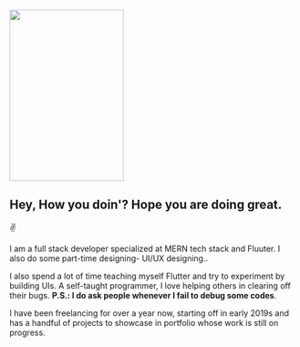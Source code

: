 ###  <img src="https://media.giphy.com/media/l0FF56cexcW2JAXCJj/giphy.gif" width="200" height="300"> 

<h2> Hey, How you doin'? Hope you are doing great. </h2>

  ✌

I am a full stack developer specialized at MERN tech stack and Fluuter. I also do some part-time designing- UI/UX designing.. 

I also spend a lot of time teaching myself Flutter and try to experiment by building UIs. A self-taught programmer, I love helping others in clearing off their bugs.
**P.S.: I do ask people whenever I fail to debug some codes**.

I have been freelancing for over a year now, starting off in early 2019s and has a handful of projects to showcase in portfolio whose work is still on progress.


<!--
**DibyajyotiMishra/DibyajyotiMishra** is a ✨ _special_ ✨ repository because its `README.md` (this file) appears on your GitHub profile.

Here are some ideas to get you started:

- 🔭 I’m currently working on ...
- 🌱 I’m currently learning ...
- 👯 I’m looking to collaborate on ...
- 🤔 I’m looking for help with ...
- 💬 Ask me about ...
- 📫 How to reach me: ...
- 😄 Pronouns: ...
- ⚡ Fun fact: ...
-->
